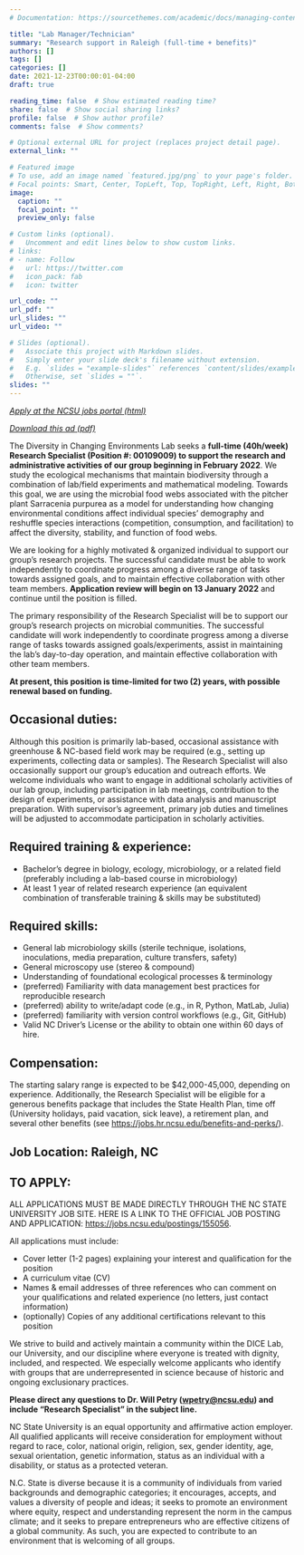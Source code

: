 ```yaml
---
# Documentation: https://sourcethemes.com/academic/docs/managing-content/

title: "Lab Manager/Technician"
summary: "Research support in Raleigh (full-time + benefits)"
authors: []
tags: []
categories: []
date: 2021-12-23T00:00:01-04:00
draft: true

reading_time: false  # Show estimated reading time?
share: false  # Show social sharing links?
profile: false  # Show author profile?
comments: false  # Show comments?

# Optional external URL for project (replaces project detail page).
external_link: ""

# Featured image
# To use, add an image named `featured.jpg/png` to your page's folder.
# Focal points: Smart, Center, TopLeft, Top, TopRight, Left, Right, BottomLeft, Bottom, BottomRight.
image:
  caption: ""
  focal_point: ""
  preview_only: false

# Custom links (optional).
#   Uncomment and edit lines below to show custom links.
# links:
# - name: Follow
#   url: https://twitter.com
#   icon_pack: fab
#   icon: twitter

url_code: ""
url_pdf: ""
url_slides: ""
url_video: ""

# Slides (optional).
#   Associate this project with Markdown slides.
#   Simply enter your slide deck's filename without extension.
#   E.g. `slides = "example-slides"` references `content/slides/example-slides.md`.
#   Otherwise, set `slides = ""`.
slides: ""
---
```


[*Apply at the NCSU jobs portal (html)*](https://jobs.ncsu.edu/postings/155056)

[*Download this ad (pdf)*](files/ad_research-specialist_2021.pdf)

The Diversity in Changing Environments Lab seeks a **full-time (40h/week) Research Specialist (Position #: 00109009) to support the research and administrative activities of our group beginning in February 2022**. We study the ecological mechanisms that maintain biodiversity through a combination of lab/field experiments and mathematical modeling. Towards this goal, we are using the microbial food webs associated with the pitcher plant Sarracenia purpurea as a model for understanding how changing environmental conditions affect individual species’ demography and reshuffle species interactions (competition, consumption, and facilitation) to affect the diversity, stability, and function of food webs.

We are looking for a highly motivated & organized individual to support our group’s research projects. The successful candidate must be able to work independently to coordinate progress among a diverse range of tasks towards assigned goals, and to maintain effective collaboration with other team members. **Application review will begin on 13 January 2022** and continue until the position is filled.

The primary responsibility of the Research Specialist will be to support our group’s research projects on microbial communities. The successful candidate will work independently to coordinate progress among a diverse range of tasks towards assigned goals/experiments, assist in maintaining the lab’s day-to-day operation, and maintain effective collaboration with other team members.

**At present, this position is time-limited for two (2) years, with possible renewal based on funding.**

## Occasional duties:
Although this position is primarily lab-based, occasional assistance with greenhouse & NC-based field work may be required (e.g., setting up experiments, collecting data or samples). The Research Specialist will also occasionally support our group’s education and outreach efforts. We welcome individuals who want to engage in additional scholarly activities of our lab group, including participation in lab meetings, contribution to the design of experiments, or assistance with data analysis and manuscript preparation. With supervisor’s agreement, primary job duties and timelines will be adjusted to accommodate participation in scholarly activities.

## Required training & experience:
-	Bachelor’s degree in biology, ecology, microbiology, or a related field (preferably including a lab-based course in microbiology)
-	At least 1 year of related research experience (an equivalent combination of transferable training & skills may be substituted)

## Required skills:
-	General lab microbiology skills (sterile technique, isolations, inoculations, media preparation, culture transfers, safety)
-	General microscopy use (stereo & compound)
-	Understanding of foundational ecological processes & terminology
-	(preferred) Familiarity with data management best practices for reproducible research
-	(preferred) ability to write/adapt code (e.g., in R, Python, MatLab, Julia)
-	(preferred) familiarity with version control workflows (e.g., Git, GitHub)
-	Valid NC Driver’s License or the ability to obtain one within 60 days of hire.

## Compensation:
The starting salary range is expected to be $42,000-45,000, depending on experience. Additionally, the Research Specialist will be eligible for  a generous benefits package that includes the State Health Plan, time off (University holidays, paid vacation, sick leave), a retirement plan, and several other benefits (see https://jobs.hr.ncsu.edu/benefits-and-perks/).

## Job Location: Raleigh, NC

## TO APPLY:
ALL APPLICATIONS MUST BE MADE DIRECTLY THROUGH THE NC STATE UNIVERSITY JOB SITE. HERE IS A LINK TO THE OFFICIAL JOB POSTING AND APPLICATION: https://jobs.ncsu.edu/postings/155056.

All applications must include:
-	Cover letter (1-2 pages) explaining your interest and qualification for the position
-	A curriculum vitae (CV)
-	Names & email addresses of three references who can comment on your qualifications and related experience (no letters, just contact information)
-	(optionally) Copies of any additional certifications relevant to this position

We strive to build and actively maintain a community within the DICE Lab, our University, and our discipline where everyone is treated with dignity, included, and respected. We especially welcome applicants who identify with groups that are underrepresented in science because of historic and ongoing exclusionary practices.

**Please direct any questions to Dr. Will Petry (wpetry@ncsu.edu) and include “Research Specialist” in the subject line.**

NC State University is an equal opportunity and affirmative action employer. All qualified applicants will receive consideration for employment without regard to race, color, national origin, religion, sex, gender identity, age, sexual orientation, genetic information, status as an individual with a disability, or status as a protected veteran.

N.C. State is diverse because it is a community of individuals from varied backgrounds and demographic categories; it encourages, accepts, and values a diversity of people and ideas; it seeks to promote an environment where equity, respect and understanding represent the norm in the campus climate; and it seeks to prepare entrepreneurs who are effective citizens of a global community. As such, you are expected to contribute to an environment that is welcoming of all groups.
